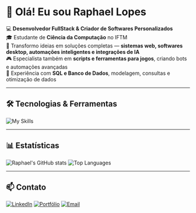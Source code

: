 # 👋 Olá! Eu sou Raphael Lopes  

💻 **Desenvolvedor FullStack & Criador de Softwares Personalizados**  
🎓 Estudante de **Ciência da Computação** no IFTM  
🚀 Transformo ideias em soluções completas — **sistemas web, softwares desktop, automações inteligentes e integrações de IA**  
🎮 Especialista também em **scripts e ferramentas para jogos**, criando bots e automações avançadas  
💾 Experiência com **SQL e Banco de Dados**, modelagem, consultas e otimização de dados  

---

## 🛠️ Tecnologias & Ferramentas  

![My Skills](https://skillicons.dev/icons?i=python,cs,dotnet,react,java,javascript,docker,postgres,mysql)

---

## 📊 Estatísticas  

![Raphael's GitHub stats](https://github-readme-stats.vercel.app/api?username=raphaellopes-dev&show_icons=true&theme=radical&cache_seconds=86400)
![Top Languages](https://github-readme-stats.vercel.app/api/top-langs/?username=raphaellopes-dev&layout=compact&theme=radical&cache_seconds=86400)

---

## 📫 Contato  

[![LinkedIn](https://img.shields.io/badge/-LinkedIn-0A66C2?logo=linkedin&logoColor=white&style=for-the-badge)](https://www.linkedin.com/in/raphael-lopes-4236a226a/)
[![Portfólio](https://img.shields.io/badge/-Portf%C3%B3lio-24292F?logo=githubpages&logoColor=white&style=for-the-badge)](https://raphaellopes-dev.github.io)
[![Email](https://img.shields.io/badge/-Email-D14836?logo=gmail&logoColor=white&style=for-the-badge)](mailto:rapha1.dev@gmail.com)
